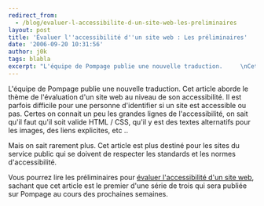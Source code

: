 ```yaml
---
redirect_from:
  - /blog/evaluer-l-accessibilite-d-un-site-web-les-preliminaires
layout: post
title: 'Évaluer l''accessibilité d''un site web : Les préliminaires'
date: '2006-09-20 10:31:56'
author: j0k
tags: blabla
excerpt: "L'équipe de Pompage publie une nouvelle traduction.     \nCet article aborde le thème de l'évaluation d'un site web au niveau de son accessibilité. Il est parfois difficile pour une personne d'identifier si un site est accessible ou pas. Certes on connait un peu les grandes lignes de l'accessibilité, on sait qu'il faut qu'il soit valide HTML / CSS, qu'il y est des      …"
---
```


L'équipe de Pompage publie une nouvelle traduction.
Cet article aborde le thème de l'évaluation d'un site web au niveau de son accessibilité. Il est parfois difficile pour une personne d'identifier si un site est accessible ou pas. Certes on connait un peu les grandes lignes de l'accessibilité, on sait qu'il faut qu'il soit valide HTML / CSS, qu'il y est des textes alternatifs pour les images, des liens explicites, etc ..

Mais on sait rarement plus.   Cet article est plus destiné pour les sites du service public qui se doivent de respecter les standards et les normes d'accessibilité.

Vous pourrez lire les préliminaires pour [évaluer l'accessibilité d'un site web](http://www.pompage.net/pompe/evaluer-accessibilite-site-1/), sachant que cet article est le premier d'une série de trois qui sera publiée sur Pompage au cours des prochaines semaines.

